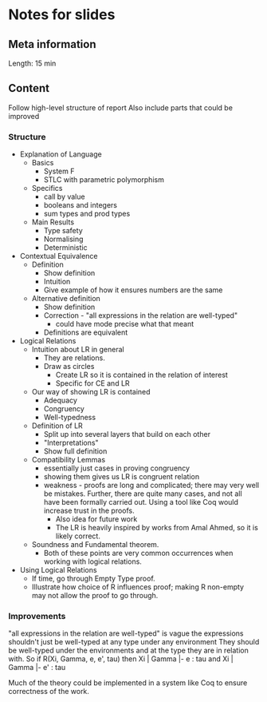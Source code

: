 # Notes for slides

## Meta information
Length: 15 min


## Content
Follow high-level structure of report
Also include parts that could be improved

### Structure
- Explanation of Language
  - Basics
    - System F
    - STLC with parametric polymorphism
  - Specifics
    - call by value
    - booleans and integers
    - sum types and prod types
  - Main Results
    - Type safety
    - Normalising
    - Deterministic
- Contextual Equivalence
  - Definition
    - Show definition
    - Intuition
    - Give example of how it ensures numbers are the same
  - Alternative definition
    - Show definition
    - Correction - "all expressions in the relation are well-typed"
      - could have mode precise what that meant
    - Definitions are equivalent
- Logical Relations
  - Intuition about LR in general
    - They are relations.
    - Draw as circles
      - Create LR so it is contained in the relation of interest
      - Specific for CE and LR
  - Our way of showing LR is contained
    - Adequacy
    - Congruency
    - Well-typedness
  - Definition of LR
    - Split up into several layers that build on each other
    - "Interpretations"
    - Show full definition
  - Compatibility Lemmas
    - essentially just cases in proving congruency
    - showing them gives us LR is congruent relation
    - weakness - proofs are long and complicated; there may very well be mistakes. Further, there are quite many cases, and not all have been formally carried out. Using a tool like Coq would increase trust in the proofs.
      - Also idea for future work
      - The LR is heavily inspired by works from Amal Ahmed, so it is likely correct.
  - Soundness and Fundamental theorem.
    - Both of these points are very common occurrences when working with logical relations.
- Using Logical Relations
  - If time, go through Empty Type proof.
  - Illustrate how choice of R influences proof; making R non-empty may not allow the proof to go through.

### Improvements
"all expressions in the relation are well-typed" is vague
the expressions shouldn't just be well-typed at any type under any environment
They should be well-typed under the environments and at the type they are in relation with.
So if R(Xi, Gamma, e, e', tau) then Xi | Gamma |- e : tau and Xi | Gamma |- e' : tau

Much of the theory could be implemented in a system like Coq to ensure correctness of the work.